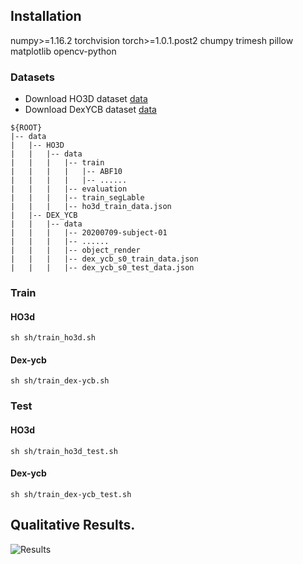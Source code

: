 ## Installation
numpy>=1.16.2
torchvision
torch>=1.0.1.post2
chumpy
trimesh
pillow
matplotlib
opencv-python

### Datasets  

* Download HO3D dataset [data](https://www.tugraz.at/institute/icg/research/team-lepetit/research-projects/hand-object-3d-pose-annotation/)
* Download DexYCB dataset [data](https://dex-ycb.github.io/)

```  
${ROOT}  
|-- data  
|   |-- HO3D
|   |   |-- data
|   |   |   |-- train
|   |   |   |   |-- ABF10
|   |   |   |   |-- ......
|   |   |   |-- evaluation
|   |   |   |-- train_segLable
|   |   |   |-- ho3d_train_data.json
|   |-- DEX_YCB
|   |   |-- data
|   |   |   |-- 20200709-subject-01
|   |   |   |-- ......
|   |   |   |-- object_render
|   |   |   |-- dex_ycb_s0_train_data.json
|   |   |   |-- dex_ycb_s0_test_data.json
```


### Train  
#### HO3d
```
sh sh/train_ho3d.sh
```
#### Dex-ycb
```
sh sh/train_dex-ycb.sh
```
### Test  
#### HO3d
```
sh sh/train_ho3d_test.sh
```
#### Dex-ycb
```
sh sh/train_dex-ycb_test.sh
``` 

## Qualitative Results.
![Results](assets/ex1.png)